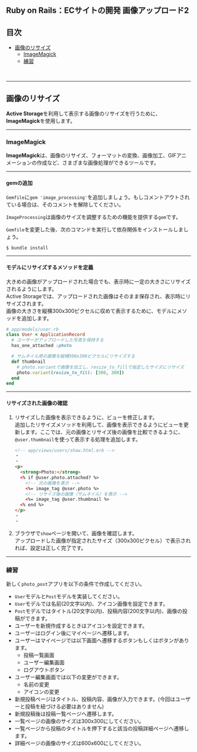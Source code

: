 ## Ruby on Rails：ECサイトの開発 画像アップロード2

## 目次
+ [画像のリサイズ](#画像のリサイズ)
  + [ImageMagick](#ImageMagick)
  + [練習](#練習)

<br>

---

## 画像のリサイズ
**Active Storage**を利用して表示する画像のリサイズを行うために、**ImageMagick**を使用します。

---

### ImageMagick

**ImageMagick**は、画像のリサイズ、フォーマットの変換、画像加工、GIFアニメーションの作成など、さまざまな画像処理ができるツールです。

---

#### gemの追加

`Gemfile`に`gem 'image_processing'`を追加しましょう。もしコメントアウトされている場合は、そのコメントを解除してください。

`ImageProcessing`は画像のサイズを調整するための機能を提供する`gem`です。

`Gemfile`を変更した後、次のコマンドを実行して依存関係をインストールしましょう。

```sh
$ bundle install
```

---

#### モデルにリサイズするメソッドを定義
大きめの画像がアップロードされた場合でも、表示時に一定の大きさにリサイズされるようにします。  
Active Storageでは、アップロードされた画像はそのまま保存され、表示時にリサイズされます。  
画像の大きさを縦横300x300ピクセルに収めて表示するために、モデルにメソッドを追加します。

```rb
# app/models/user.rb
class User < ApplicationRecord
  # ユーザーがアップロードした写真を保持する
  has_one_attached :photo

  # サムネイル用の画像を縦横300x300ピクセルにリサイズする
  def thumbnail
    # photo.variantで画像を加工し、resize_to_fillで指定したサイズにリサイズ
    photo.variant(resize_to_fill: [300, 300])
  end
end
```

---

#### リサイズされた画像の確認 

1. リサイズした画像を表示できるように、ビューを修正します。  
    追加したリサイズメソッドを利用して、画像を表示できるようにビューを更新します。ここでは、元の画像とリサイズ後の画像を比較できるように、`@user.thumbnail`を使って表示する処理を追加します。

    ```html
    <!-- app/views/users/show.html.erb -->
    ・
    ・
    <p>
      <strong>Photo:</strong>
      <% if @user.photo.attached? %>
        <!-- 元の画像を表示 -->
        <%= image_tag @user.photo %>
        <!-- リサイズ後の画像（サムネイル）を表示 -->
        <%= image_tag @user.thumbnail %>
      <% end %>
    </p>
    ・
    ・
    ```

1. ブラウザで`show`ページを開いて、画像を確認します。  
   アップロードした画像が指定されたサイズ（300x300ピクセル）で表示されれば、設定は正しく完了です。

---

### 練習 
新しく`photo_post`アプリを以下の条件で作成してください。  
- `User`モデルと`Post`モデルを実装してください。
- `User`モデルでは名前(20文字以内)、アイコン画像を設定できます。
- `Post`モデルではタイトル(20文字以内)、投稿内容(200文字以内)、画像の投稿ができます。
- ユーザーを新規作成するときはアイコンを設定できます。
- ユーザーはログイン後にマイページへ遷移します。
- ユーザーはマイページでは以下画面へ遷移するボタンもしくはボタンがあります。
    - 投稿一覧画面
    - ユーザー編集画面
    - ログアウトボタン
- ユーザー編集画面では以下の変更ができます。
    - 名前の変更
    - アイコンの変更
- 新規投稿ページはタイトル、投稿内容、画像が入力できます。(今回はユーザーと投稿を紐づける必要はありません)
- 新規投稿後は投稿一覧ページへ遷移します。
- 一覧ページの画像のサイズは300x300にしてください。
- 一覧ページから投稿のタイトルを押下すると該当の投稿詳細ページへ遷移します。
- 詳細ページの画像のサイズは600x600にしてください。